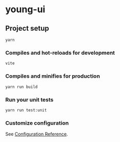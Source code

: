 # young-ui

## Project setup
```
yarn
```

### Compiles and hot-reloads for development
```
vite
```

### Compiles and minifies for production
```
yarn run build
```

### Run your unit tests
```
yarn run test:unit
```

### Customize configuration
See [Configuration Reference](https://cli.vuejs.org/config/).
